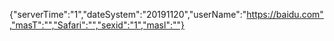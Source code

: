 {"serverTime":"1","dateSystem":"20191120","userName":"https://baidu.com","masT":"","Safari":"","sexid":"1","masl":""}
